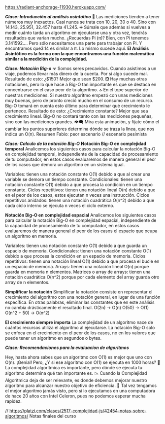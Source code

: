 https://radiant-anchorage-11930.herokuapp.com/

**_Clase: Introducción al análisis asintótico_**
📕 Las mediciones tienden a tener números muy inexactos. Casi nunca se trata con 10, 20, 30 o 40. Sino con 14.143, 25.951, 32.457 hasta 41.245.
➕ Súmale que además si vuelves a medir cuánto tarda un algoritmo en ejecutarse una y otra vez, tendrás resultados que varían mucho.
¿Recuerdas Pi (π)? Bien, con Pi tenemos 3.141592.... Pero sólo necesitamos una parte para trabajar con Pi. Y encontramos que3.14 es similar a π.
Lo mismo sucede aquí.
**El Análisis Asintótico es la forma con la que encontramos una función matemática similar a la medición de la complejidad.**

**_Clase: Notación Big-o_**
☣ Somos seres precavidos. Cuando asistimos a un viaje, podemos llevar más dinero de la cuenta. Por si algo sucede mal.
Resultado de esto:
¿$150? Mejor que sean $200.
❎ Hay muchas otras notaciones, pero lo que hace a Big-O tan importante es que se destaca en concentrarse en el caso peor de tu algoritmo.
🔝 En el tope superior de nuestras mediciones. Si nuestro algoritmo empezó con unas mediciones muy buenas, pero de pronto creció mucho en el consumo de un recurso. Big-O tomará en cuenta esto último para determinar qué crecimiento le pertenece.
Resultado de esto:
¿Crecimiento constante? Mejor que sea crecimiento lineal.
Big-O no contará tanto con las mediciones pequeñas, sino con las mediciones grandes.
👁‍🗨 Mira esta animación, y fíjate cómo el cambiar los puntos superiores determina dónde se traza la línea, que nos indica un O(n).
Resumen Fabio: peor escenario // escenario pesimista

**_Clase: Calculo de la notación Big-O_**
**Notación Big-O en complejidad temporal**
Analicemos los siguientes casos para calcular la notación Big-O en complejidad temporal, independiente de la capacidad de procesamiento de tu computador, en estos casos evaluaremos de manera general el peor de los casos que demora un algoritmo en un sistema igual.

Variables: tienen una notación constante O(1) debido a que al crear una variable se demora un tiempo constante.
Condicionales: tienen una notación constante O(1) debido a que procesa la condición en un tiempo constante.
Ciclos repetitivos: tienen una notación lineal O(n) debido a que en el peor de los casos, estos ejecutan n veces una instrucción.
Ciclos repetitivos anidados: tienen una notación cuadrática O(n^2) debido a que cada ciclo interno se ejecuta n veces el ciclo externo.

**Notación Big-O en complejidad espacial**
Analicemos los siguientes casos para calcular la notación Big-O en complejidad espacial, independiente de la capacidad de procesamiento de tu computador, en estos casos evaluaremos de manera general el peor de los casos el espacio que ocupa un algoritmo en memoria.

Variables: tienen una notación constante O(1) debido a que guarda un espacio de memoria.
Condicionales: tienen una notación constante O(1) debido a que procesa la condición en un espacio de memoria.
Ciclos repetitivos: tienen una notación lineal O(1) debido a que procesa el bucle en un espacio de memoria.
Arrays: tienen una notación lineal O(n) porque guarda en memoria n elementos.
Matrices o array de arrays: tienen una notación cuadrática O(n^2) porque por cada elemento del array guarda otro array de n elementos.

**Simplificar la notación**
Simplificar la notación consiste en representar el crecimiento del algoritmo con una notación general, en lugar de una función específica. En otras palabras, eliminar las constantes que en este análisis no cambia drásticamente el resultado final.
O(2n) -> O(n)
O(50) -> O(1)
O(n^2 + 50) -> O(n^2)

**El crecimiento siempre importa**
La complejidad de un algoritmo nace de cuántos recursos utiliza el algoritmo al ejecutarse. La notación Big-O solo se enfoca en el crecimiento en el peor de los casos, no en los valores que puede tener un algoritmo en segundos o bytes.

**_Clase: Recomendaciones para la evaluacion de algoritmos_**

Hey, hasta ahora sabes que un algoritmo con O(1) es mejor que uno con O(n). ¡Genial! Pero, ¿Y si ese algoritmo con O(1) se ejecuta en 1000 horas?
💚 La complejidad algorítmica es importante, pero dónde se ejecuta tu algoritmo determina qué tan importante es.
📉 Cuando la Complejidad Algorítmica deja de ser relevante, es donde debemos mejorar nuestro algoritmo para alcanzar nuestro objetivo de eficiencia.
🚀 Tal vez tengamos el mejor algoritmo jamás visto, pero si lo ejecutamos en una computadora de hace 20 años con Intel Celeron, pues no podemos esperar mucha rapidez.

// https://platzi.com/clases/2517-complejidad-js/42454-notas-sobre-algoritmos/
Notas finales del curso
